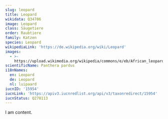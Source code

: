 ```yaml
---
slug: leopard
title: Leopard
wikidata: Q34706
image: Leopard
class: Säugetiere
order: Raubtiere
family: Katzen
species: Leopard
wikipediaLink: 'https://de.wikipedia.org/wiki/Leopard'
images:
  - >-
    https://upload.wikimedia.org/wikipedia/commons/e/eb/African_leopard,_Panthera_pardus_pardus,_near_Lake_Panic,_Kruger_National_Park,_South_Africa_(19448654130).jpg
scientificName: Panthera pardus
i18nNames:
  en: Leopard
  de: Leopard
  nl: luipaard
iucnID: '15954'
iucnLink: 'https://apiv3.iucnredlist.org/api/v3/taxonredirect/15954'
iucnStatus: Q278113
---
```


I am content.
